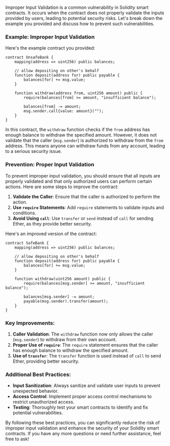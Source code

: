 Improper Input Validation is a common vulnerability in Solidity smart contracts. It occurs when the contract does not properly validate the inputs provided by users, leading to potential security risks. Let's break down the example you provided and discuss how to prevent such vulnerabilities.

### Example: Improper Input Validation

Here's the example contract you provided:

```solidity
contract UnsafeBank {
    mapping(address => uint256) public balances;

    // allow depositing on other's behalf
    function deposit(address for) public payable {
        balances[for] += msg.value;
    }

    function withdraw(address from, uint256 amount) public {
        require(balances[from] >= amount, "insufficient balance");

        balances[from] -= amount;
        msg.sender.call{value: amount}("");
    }
}
```

In this contract, the `withdraw` function checks if the `from` address has enough balance to withdraw the specified amount. However, it does not validate that the caller (`msg.sender`) is authorized to withdraw from the `from` address. This means anyone can withdraw funds from any account, leading to a serious security issue.

### Prevention: Proper Input Validation

To prevent improper input validation, you should ensure that all inputs are properly validated and that only authorized users can perform certain actions. Here are some steps to improve the contract:

1. **Validate the Caller**: Ensure that the caller is authorized to perform the action.
2. **Use `require` Statements**: Add `require` statements to validate inputs and conditions.
3. **Avoid Using `call`**: Use `transfer` or `send` instead of `call` for sending Ether, as they provide better security.

Here's an improved version of the contract:

```solidity
contract SafeBank {
    mapping(address => uint256) public balances;

    // allow depositing on other's behalf
    function deposit(address for) public payable {
        balances[for] += msg.value;
    }

    function withdraw(uint256 amount) public {
        require(balances[msg.sender] >= amount, "insufficient balance");

        balances[msg.sender] -= amount;
        payable(msg.sender).transfer(amount);
    }
}
```

### Key Improvements:

1. **Caller Validation**: The `withdraw` function now only allows the caller (`msg.sender`) to withdraw from their own account.
2. **Proper Use of `require`**: The `require` statement ensures that the caller has enough balance to withdraw the specified amount.
3. **Use of `transfer`**: The `transfer` function is used instead of `call` to send Ether, providing better security.

### Additional Best Practices:

- **Input Sanitization**: Always sanitize and validate user inputs to prevent unexpected behavior.
- **Access Control**: Implement proper access control mechanisms to restrict unauthorized access.
- **Testing**: Thoroughly test your smart contracts to identify and fix potential vulnerabilities.

By following these best practices, you can significantly reduce the risk of improper input validation and enhance the security of your Solidity smart contracts. If you have any more questions or need further assistance, feel free to ask!